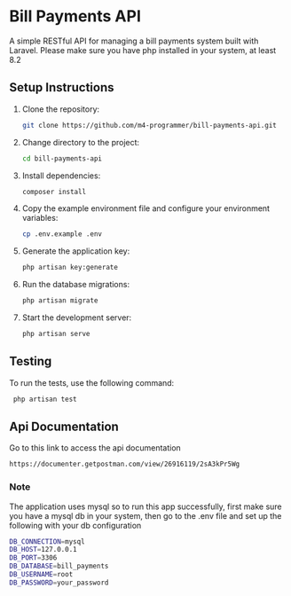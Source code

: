 # Bill Payments API

A simple RESTful API for managing a bill payments system built with Laravel.
Please make sure you have php installed in your system, at least 8.2

## Setup Instructions

1. Clone the repository:
   ```bash
   git clone https://github.com/m4-programmer/bill-payments-api.git
   
2. Change directory to the project:
    ```bash
    cd bill-payments-api
    ```

3. Install dependencies:
    ```bash
    composer install
    ```

4. Copy the example environment file and configure your environment variables:
    ```bash
    cp .env.example .env
    ```

5. Generate the application key:
    ```bash
    php artisan key:generate
    ```

6. Run the database migrations:
    ```bash
    php artisan migrate
    ```
   
7. Start the development server:
    ```bash
    php artisan serve
    ```
   
## Testing
To run the tests, use the following command:
```bash
 php artisan test
```

## Api Documentation

Go to this link to access the api documentation
```bash    
https://documenter.getpostman.com/view/26916119/2sA3kPr5Wg
```

### Note

The application uses mysql so to run this app successfully, first make sure you have a mysql db in your system,
then go to the .env file and set up the following with your db configuration

```bash
DB_CONNECTION=mysql
DB_HOST=127.0.0.1
DB_PORT=3306
DB_DATABASE=bill_payments
DB_USERNAME=root
DB_PASSWORD=your_password
```

